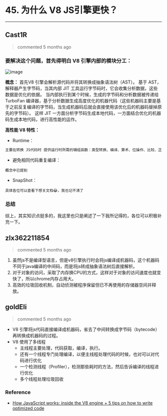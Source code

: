 
 # 45. 为什么 V8 JS引擎更快？ 
  
 ***
## Cast1R 
 > commented 5 months ago 

### 要解决这个问题，首先得明白 V8 引擎内部的模块分工：
![image](https://user-images.githubusercontent.com/43943810/65486169-59a71300-ded6-11e9-83ee-c1352fc46ff1.png)

**概念：**
首先V8 引擎会解析源代码并将其转换成抽象语法树（AST）。
基于 AST，解释器产生字节码，当其内部 JIT 工具运行字节码时，它会收集分析数据，这些数据是优化的依据。
当内部执行到某个时候，生成的字节码和分析数据被传递给 TurboFan 编译器，基于分析数据生成高度优化的机器代码（这些机器码主要是基于之前反复编译的字节码，当生成机器码后就会直接使用该优化后的机器码替掉原先的字节码）。
这样 JIT 一方面分析字节码生成本地代码，一方面结合优化的机器码生成本地代码，进行高性能的运作。

**高性能 V8 特性：**
- Runtime：

```javascript
主要在转换 JS代码时 提供运行时所需的辅组函数：类型转换、编译、算术、位操作、比较、正则表达式等

```
- 避免相同代码重复编译：

```
概念中已提到

```
- SnapShot：

```
具体各位可以查看下想关文档😂，我也记不清了

```
### 总结
综上，其实知识点挺多的，我这里也只是阐述了一下我所记得的，各位可以积极补充一下。

## zlx362211854 
 > commented 5 months ago 

1. 虽然js不是编译型语言，但是v8引擎执行时会将js编译成机器码，这个机器码不同于java编译的中间码，而是将js转成抽象语法树后直接解析。
2. 对于对象的访问，采取了内存换CPU的方式，这样对于对象的访问速度也就变快了，所以chrome内存占用大。
3. 高效的垃圾回收机制，自动侦测被程序保留但已不再使用的存储器空间并释放。
## goldEli 
 > commented 5 months ago 

* V8 引擎将js代码直接编译成机器码，省去了中间转换成字节码（bytecode）再转换成机器码的过程。
* V8 使用了多线程
    * 主线程主要处理，代码获取，编译，执行。
    * 还有一个线程专门处理编译，以便主线程处理代码的时候，也对可以对代码进行优化
    * 一个检测线程（Profiler），检测那些耗时的方法，然后告诉编译的线程进行优化
    * 多个线程处理垃圾回收

### Reference

* [How JavaScript works: inside the V8 engine + 5 tips on how to write optimized code](https://blog.sessionstack.com/how-javascript-works-inside-the-v8-engine-5-tips-on-how-to-write-optimized-code-ac089e62b12e)